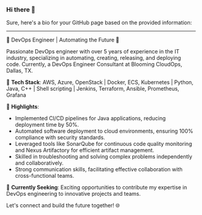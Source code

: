 ### Hi there 👋

<!--
**ayoalaka/ayoalaka** is a ✨ _special_ ✨ repository because its `README.md` (this file) appears on your GitHub profile.

Here are some ideas to get you started:

- 🔭 I’m currently working on ...
- 🌱 I’m currently learning ...
- 👯 I’m looking to collaborate on ...
- 🤔 I’m looking for help with ...
- 💬 Ask me about ...
- 📫 How to reach me: ...
- 😄 Pronouns: ...
- ⚡ Fun fact: ...
-->
Sure, here's a bio for your GitHub page based on the provided information:

---

🚀 DevOps Engineer | Automating the Future 🤖

Passionate DevOps engineer with over 5 years of experience in the IT industry, specializing in automating, creating, releasing, and deploying code. Currently, a DevOps Engineer Consultant at Blooming CloudOps, Dallas, TX. 

🔧 **Tech Stack**: AWS, Azure, OpenStack | Docker, ECS, Kubernetes | Python, Java, C++ | Shell scripting | Jenkins, Terraform, Ansible, Prometheus, Grafana

🌟 **Highlights**:
- Implemented CI/CD pipelines for Java applications, reducing deployment time by 50%.
- Automated software deployment to cloud environments, ensuring 100% compliance with security standards.
- Leveraged tools like SonarQube for continuous code quality monitoring and Nexus Artifactory for efficient artifact management.
- Skilled in troubleshooting and solving complex problems independently and collaboratively.
- Strong communication skills, facilitating effective collaboration with cross-functional teams.

💼 **Currently Seeking**: Exciting opportunities to contribute my expertise in DevOps engineering to innovative projects and teams.

Let's connect and build the future together! 🌐
